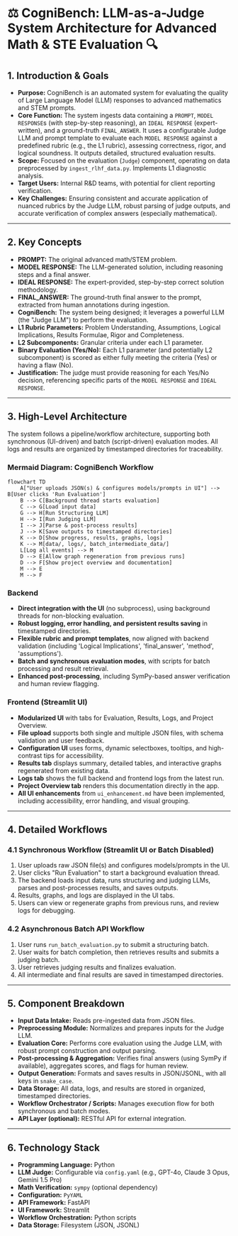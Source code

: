 # ⚖️ CogniBench: LLM-as-a-Judge System Architecture for Advanced Math & STE Evaluation 🔍

## 1. Introduction & Goals

* **Purpose:** CogniBench is an automated system for evaluating the quality of Large Language Model (LLM) responses to advanced mathematics and STEM prompts.
* **Core Function:** The system ingests data containing a `PROMPT`, `MODEL RESPONSE`s (with step-by-step reasoning), an `IDEAL RESPONSE` (expert-written), and a ground-truth `FINAL_ANSWER`. It uses a configurable Judge LLM and prompt template to evaluate each `MODEL RESPONSE` against a predefined rubric (e.g., the L1 rubric), assessing correctness, rigor, and logical soundness. It outputs detailed, structured evaluation results.
* **Scope:** Focused on the evaluation (`Judge`) component, operating on data preprocessed by `ingest_rlhf_data.py`. Implements L1 diagnostic analysis.
* **Target Users:** Internal R&D teams, with potential for client reporting verification.
* **Key Challenges:** Ensuring consistent and accurate application of nuanced rubrics by the Judge LLM, robust parsing of judge outputs, and accurate verification of complex answers (especially mathematical).

---

## 2. Key Concepts

* **PROMPT:** The original advanced math/STEM problem.
* **MODEL RESPONSE:** The LLM-generated solution, including reasoning steps and a final answer.
* **IDEAL RESPONSE:** The expert-provided, step-by-step correct solution methodology.
* **FINAL_ANSWER:** The ground-truth final answer to the prompt, extracted from human annotations during ingestion.
* **CogniBench:** The system being designed; it leverages a powerful LLM (the "Judge LLM") to perform the evaluation.
* **L1 Rubric Parameters:** Problem Understanding, Assumptions, Logical Implications, Results Formulae, Rigor and Completeness.
* **L2 Subcomponents:** Granular criteria under each L1 parameter.
* **Binary Evaluation (Yes/No):** Each L1 parameter (and potentially L2 subcomponent) is scored as either fully meeting the criteria (Yes) or having a flaw (No).
* **Justification:** The judge must provide reasoning for each Yes/No decision, referencing specific parts of the `MODEL RESPONSE` and `IDEAL RESPONSE`.

---

## 3. High-Level Architecture

The system follows a pipeline/workflow architecture, supporting both synchronous (UI-driven) and batch (script-driven) evaluation modes. All logs and results are organized by timestamped directories for traceability.

### Mermaid Diagram: CogniBench Workflow

```mermaid
flowchart TD
    A["User uploads JSON(s) & configures models/prompts in UI"] --> B[User clicks 'Run Evaluation']
    B --> C[Background thread starts evaluation]
    C --> G[Load input data]
    G --> H[Run Structuring LLM]
    H --> I[Run Judging LLM]
    I --> J[Parse & post-process results]
    J --> K[Save outputs to timestamped directories]
    K --> D[Show progress, results, graphs, logs]
    K --> M[data/, logs/, batch_intermediate_data/]
    L[Log all events] --> M
    D --> E[Allow graph regeneration from previous runs]
    D --> F[Show project overview and documentation]
    M --> E
    M --> F
```

### Backend

- **Direct integration with the UI** (no subprocess), using background threads for non-blocking evaluation.
- **Robust logging, error handling, and persistent results saving** in timestamped directories.
- **Flexible rubric and prompt templates**, now aligned with backend validation (including 'Logical Implications', 'final_answer', 'method', 'assumptions').
- **Batch and synchronous evaluation modes**, with scripts for batch processing and result retrieval.
- **Enhanced post-processing**, including SymPy-based answer verification and human review flagging.

### Frontend (Streamlit UI)

- **Modularized UI** with tabs for Evaluation, Results, Logs, and Project Overview.
- **File upload** supports both single and multiple JSON files, with schema validation and user feedback.
- **Configuration UI** uses forms, dynamic selectboxes, tooltips, and high-contrast tips for accessibility.
- **Results tab** displays summary, detailed tables, and interactive graphs regenerated from existing data.
- **Logs tab** shows the full backend and frontend logs from the latest run.
- **Project Overview tab** renders this documentation directly in the app.
- **All UI enhancements** from `ui_enhancement.md` have been implemented, including accessibility, error handling, and visual grouping.

---

## 4. Detailed Workflows

### 4.1 Synchronous Workflow (Streamlit UI or Batch Disabled)

1. User uploads raw JSON file(s) and configures models/prompts in the UI.
2. User clicks "Run Evaluation" to start a background evaluation thread.
3. The backend loads input data, runs structuring and judging LLMs, parses and post-processes results, and saves outputs.
4. Results, graphs, and logs are displayed in the UI tabs.
5. Users can view or regenerate graphs from previous runs, and review logs for debugging.

### 4.2 Asynchronous Batch API Workflow

1. User runs `run_batch_evaluation.py` to submit a structuring batch.
2. User waits for batch completion, then retrieves results and submits a judging batch.
3. User retrieves judging results and finalizes evaluation.
4. All intermediate and final results are saved in timestamped directories.

---

## 5. Component Breakdown

- **Input Data Intake:** Reads pre-ingested data from JSON files.
- **Preprocessing Module:** Normalizes and prepares inputs for the Judge LLM.
- **Evaluation Core:** Performs core evaluation using the Judge LLM, with robust prompt construction and output parsing.
- **Post-processing & Aggregation:** Verifies final answers (using SymPy if available), aggregates scores, and flags for human review.
- **Output Generation:** Formats and saves results in JSON/JSONL, with all keys in `snake_case`.
- **Data Storage:** All data, logs, and results are stored in organized, timestamped directories.
- **Workflow Orchestrator / Scripts:** Manages execution flow for both synchronous and batch modes.
- **API Layer (optional):** RESTful API for external integration.

---

## 6. Technology Stack

- **Programming Language:** Python
- **LLM Judge:** Configurable via `config.yaml` (e.g., GPT-4o, Claude 3 Opus, Gemini 1.5 Pro)
- **Math Verification:** `sympy` (optional dependency)
- **Configuration:** `PyYAML`
- **API Framework:** FastAPI
- **UI Framework:** Streamlit
- **Workflow Orchestration:** Python scripts
- **Data Storage:** Filesystem (JSON, JSONL)
